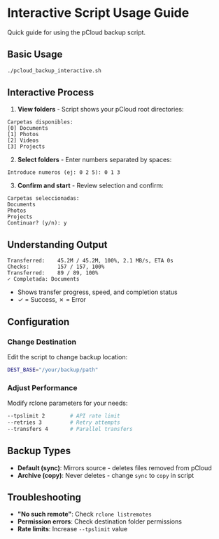 # Interactive Script Usage Guide

Quick guide for using the pCloud backup script.

## Basic Usage

```bash
./pcloud_backup_interactive.sh
```

## Interactive Process

1. **View folders** - Script shows your pCloud root directories:
```
Carpetas disponibles:
[0] Documents
[1] Photos
[2] Videos
[3] Projects
```

2. **Select folders** - Enter numbers separated by spaces:
```
Introduce numeros (ej: 0 2 5): 0 1 3
```

3. **Confirm and start** - Review selection and confirm:
```
Carpetas seleccionadas:
Documents
Photos  
Projects
Continuar? (y/n): y
```

## Understanding Output

```
Transferred:    45.2M / 45.2M, 100%, 2.1 MB/s, ETA 0s
Checks:         157 / 157, 100%
Transferred:    89 / 89, 100%
✓ Completada: Documents
```

- Shows transfer progress, speed, and completion status
- ✓ = Success, ✗ = Error

## Configuration

### Change Destination
Edit the script to change backup location:
```bash
DEST_BASE="/your/backup/path"
```

### Adjust Performance
Modify rclone parameters for your needs:
```bash
--tpslimit 2        # API rate limit
--retries 3         # Retry attempts  
--transfers 4       # Parallel transfers
```

## Backup Types

- **Default (sync)**: Mirrors source - deletes files removed from pCloud
- **Archive (copy)**: Never deletes - change `sync` to `copy` in script

## Troubleshooting

- **"No such remote"**: Check `rclone listremotes`
- **Permission errors**: Check destination folder permissions
- **Rate limits**: Increase `--tpslimit` value
